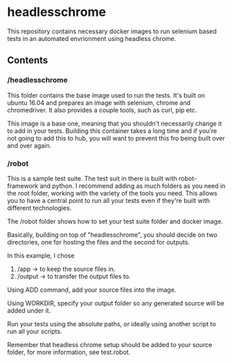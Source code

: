 # headlesschrome


This repository contains necessary docker images to run selenium based 
tests in an automated envrionment using headless chrome.


## Contents


### /headlesschrome

This folder contains the base image used to run the tests. It's built on
ubuntu 16.04 and prepares an image with selenium, chrome and chromedriver.
It also provides a couple tools, such as curl, pip etc.


This image is a base one, meaning that you shouldn't necessarily
change it to add in your tests. Building this container takes a long time
and if you're not going to add this to hub, you will want to prevent this
fro being built over and over again.


### /robot

This is a sample test suite. The test suit in there is built with 
robot-framework and python. I recommend adding as much folders as you need
in the root folder, working with the variety of the tools you need. 
This allows you to have a central point to run all your tests even if
they're built with different technologies.


The /robot folder shows how to set your test suite folder and docker image.


Basically, building on top of "headlesschrome", you should decide on two
directories, one for hosting the files and the second for outputs.


In this example, I chose

1. /app -> to keep the source files in.
2. /output -> to transfer the output files to.


Using ADD command, add your source files into the image.


Using WORKDIR, specify your output folder so any generated source 
will be added under it.


Run your tests using the absolute paths, or ideally using another script
to run all your scripts.


Remember that headless chrome setup should be added to your source folder,
for more information, see test.robot.
